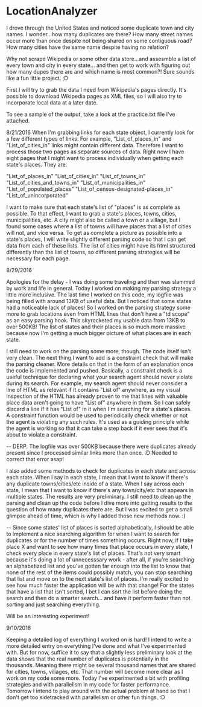 # LocationAnalyzer
I drove through the United States and noticed some duplicate town and city names. I wonder...how many duplicates are there?
How many street names occur more than once despite not being shared on some contiguous road? How many cities have the same 
name despite having no relation? 

Why not scrape Wikipedia or some other data store...and assesmble a list of every town and city in every state...
and then get to work with figuring out how many dupes there are and which name is most common?! Sure sounds like
a fun little project. ;D

First I will try to grab the data I need from Wikipedia's pages directly. It's possible to download Wikipedia pages as 
XML files, so I will also try to incorporate local data at a later date. 

To see a sample of the output, take a look at the practice.txt file I've attached. 

8/21/2016
When I'm grabbing links for each state object, I currently look for a few different types of links. For example, 
"List_of_places_in" and "List_of_cities_in" links might contain different data. Therefore I want to process
those two pages as separate sources of data. Right now I have eight pages that I might want to process individually
when getting each state's places. They are:

"List_of_places_in"
"List_of_cities_in"
"List_of_towns_in"
"List_of_cities_and_towns_in"
"List_of_municipalities_in"
"List_of_populated_places"
"List_of_census-designated-places_in"
"List_of_unincorporated"

I want to make sure that each state's list of "places" is as complete as possible. To that effect, I want to grab 
a state's places, towns, cities, municipalities, etc. A city might also be called a town or a village, but I found
some cases where a list of towns will have places that a list of cities will not, and vice versa. To get as complete a 
picture as possible into a state's places, I will write slightly different parsing code so that I can get data from
each of these lists. The list of cities might have its html structured differently than the list of towns, so different
parsing strategies will be necessary for each page.

8/29/2016

Apologies for the delay - I was doing some traveling and then was slammed by work and life in general. Today
I worked on making my parsing strategy a little more inclusive. The last time I worked on this code, my logfile
was being filled with around 13KB of useful data. But I noticed that some states had a noticeable lack of places!
So I worked on the parsing strategy some more to grab locations even from HTML lines that don't have a "td scope"
as an easy parsing hook. This skyrocketed my usable data from 13KB to over 500KB! The list of states and their places
is so much more massive because now I'm getting a much bigger picture of what places are in each state.

I still need to work on the parsing some more, though. The code itself isn't very clean. The next thing I want to add
is a constraint check that will make the parsing cleaner. More details on that in the form of an explanation once the
code is implemented and pushed. Basically, a constraint check is a useful technique for declaring what your search agent
should never violate during its search. For example, my search agent should never consider a line of HTML as relevant
if it contains "List of" anywhere, as my visual inspection of the HTML has already proven to me that lines with valuable
place data aren't going to have "List of" anywhere in them. So I can safely discard a line if it has "List of" in it when
I'm searching for a state's places. A constraint function would be used to periodically check whether or not the agent is
violating any such rules. It's used as a guiding principle while the agent is working so that it can take a step back
if it ever sees that it's about to violate a constraint. 

-- DERP. The logfile was over 500KB because there were duplicates already present since I processed similar links more than 
once. :D Needed to correct that error asap!

I also added some methods to check for duplicates in each state and across each state. When I say in each state, I mean
that I want to know if there's any duplicate towns/cities/etc inside of a state. When I say across each state, I mean
that I want to know if there's any town/city/etc that appears in multiple states. The results are very preliminary. I still
need to clean up the parsing and clean up the code before I dive more into getting results to the question of how many duplicates
there are. But I was excited to get a small glimpse ahead of time, which is why I added those new methods now. :)

-- Since some states' list of places is sorted alphabetically, I should be able to implement a nice searching algorithm
for when I want to search for duplicates or for the number of times something occurs. Right now, if I take place X and want to
see how many times that place occurs in every state, I check every place in every state's list of places. That's not very smart
because it's doing a lot of unnecesssary work - after all, if you're searching an alphabetized list and you've gotten far enough
into the list to know that none of the rest of the items could possibly match, you can stop searching that list and move on to
the next state's list of places. I'm really excited to see how much faster the application will be with that change! For the
states that have a list that isn't sorted, I bet I can sort the list before doing the search and then do a smarter search...
and have it perform faster than not sorting and just searching everything.

Will be an interesting experiment!

9/10/2016

Keeping a detailed log of everything I worked on is hard! I intend to write a more detailed entry on everything I've done
and what I've experimented with. But for now, suffice it to say that a slightly less preliminary look at the data shows that
the real number of duplicates is potentially in the thousands. Meaning there might be several thousand names that are shared 
for cities, towns, villages, etc. That number will become more clear as I work on my code some more. Today I've experimented a bit
with profiling strategies and with parallelism in my code for faster performance. Tomorrow I intend to play around with the actual
problem at hand so that I don't get too sidetracked with parallelism or other fun things. :D